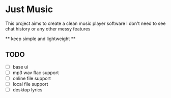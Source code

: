 # Just Music

This project aims to create a clean music player software
I don't need to see chat history or any other messy features

** keep simple and lightweight **

## TODO

- [ ] base ui
- [ ] mp3 wav flac support
- [ ] online file support
- [ ] local file support
- [ ] desktop lyrics
